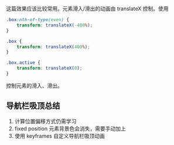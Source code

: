 这篇效果应该比较常用。元素滑入/滑出的动画由 translateX 控制。使用
```css
.box:nth-of-type(even) {
    transform: translateX(-400%);
}

.box {
    transform: translateX(400%);
}

.box.active {
    transform: translateX(0);
}
```
控制元素的滑入、滑出。


## 导航栏吸顶总结
1. 计算位置偏移方式仍需学习
2. fixed position 元素背景色会消失，需要手动加上
3. 使用 keyframes 自定义导航栏吸顶动画

